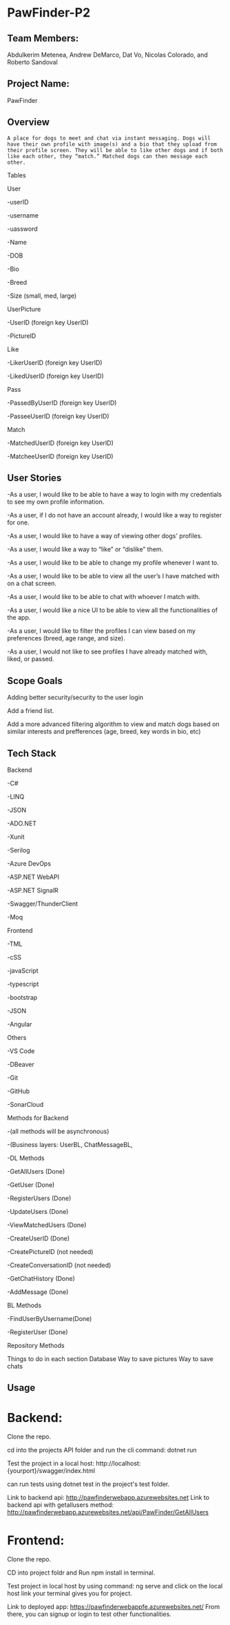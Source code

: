 # PawFinder-P2

## Team Members:
Abdulkerim Metenea, Andrew DeMarco, Dat Vo, Nicolas Colorado, and Roberto Sandoval

## Project Name: 
PawFinder

## Overview
	A place for dogs to meet and chat via instant messaging. Dogs will have their own profile with image(s) and a bio that they upload from their profile screen. They will be able to like other dogs and if both like each other, they “match.” Matched dogs can then message each other. 

Tables

User

-userID

-username

-uassword

-Name

-DOB

-Bio

-Breed

-Size (small, med, large)

UserPicture

-UserID (foreign key UserID)

-PictureID
	
Like

-LikerUserID (foreign key UserID)

-LikedUserID (foreign key UserID)

Pass

-PassedByUserID (foreign key UserID)

-PasseeUserID (foreign key UserID)

Match

-MatchedUserID (foreign key UserID)

-MatcheeUserID (foreign key UserID)


## User Stories

-As a user, I would like to be able to have a way to login with my credentials to see my own profile information.

-As a user, if I do not have an account already, I would like a way to register for one.

-As a user, I would like to have a way of viewing other dogs' profiles.

-As a user, I would like a way to “like” or “dislike” them.

-As a user, I would like to be able to change my profile whenever I want to. 

-As a user, I would like to be able to view all the user’s I have matched with on a chat screen.

-As a user, I would like to be able to chat with whoever I match with.

-As a user, I would like a nice UI to be able to view all the functionalities of the app.

-As a user, I would like to filter the profiles I can view based on my preferences (breed, age range, and size).

-As a user, I would not like to see profiles I have already matched with, liked, or passed. 


## Scope Goals

Adding better security/security to the user login

Add a friend list.

Add a more advanced filtering algorithm to view and match dogs based on similar interests and prefferences (age, breed, key words in bio, etc)


## Tech Stack

Backend

-C#

-LINQ

-JSON

-ADO.NET

-Xunit

-Serilog

-Azure DevOps

-ASP.NET WebAPI

-ASP.NET SignalR

-Swagger/ThunderClient

-Moq


Frontend

-TML

-cSS

-javaScript

-typescript

-bootstrap

-JSON

-Angular

Others

-VS Code

-DBeaver

-Git

-GitHub

-SonarCloud


Methods for Backend

-(all methods will be asynchronous)

-(Business layers: UserBL, ChatMessageBL, 

-DL Methods

-GetAllUsers (Done)

-GetUser (Done)

-RegisterUsers (Done)

-UpdateUsers (Done)

-ViewMatchedUsers (Done)

-CreateUserID (Done)

-CreatePictureID (not needed)

-CreateConversationID (not needed)

-GetChatHistory (Done)

-AddMessage (Done)

BL Methods

-FindUserByUsername(Done)

-RegisterUser (Done)

Repository Methods

Things to do in each section
Database
Way to save pictures
Way to save chats

## Usage

# Backend:
Clone the repo.

cd into the projects API folder and run the cli command: dotnet run

Test the project in a local host: http://localhost:{yourport}/swagger/index.html

can run tests using dotnet test in the project's test folder.

Link to backend api: http://pawfinderwebapp.azurewebsites.net
Link to backend api with getallusers method: http://pawfinderwebapp.azurewebsites.net/api/PawFinder/GetAllUsers

# Frontend:
Clone the repo.

CD into project foldr and Run npm install in terminal.

Test project in local host by using command: ng serve and click on the local host link your terminal gives you for project.

Link to deployed app: https://pawfinderwebappfe.azurewebsites.net/
From there, you can signup or login to test other functionalities.
